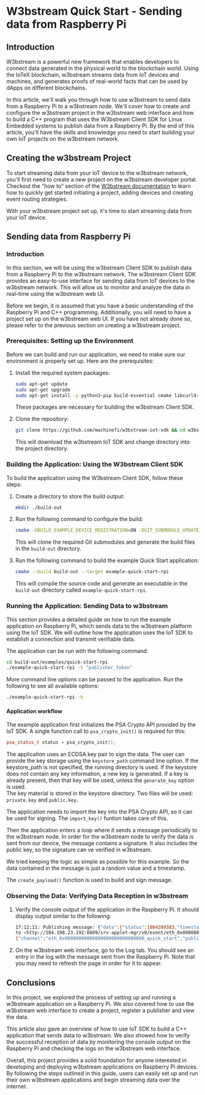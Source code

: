# W3bstream Quick Start - Sending data from Raspberry Pi

## Introduction

W3bstream is a powerful new framework that enables developers to connect data generated in the physical world to the blockchain world. Using the IoTeX blockchain, w3bstream streams data from IoT devices and machines, and generates proofs of real-world facts that can be used by dApps on different blockchains.  

In this article, we'll walk you through how to use w3bstream to send data from a Raspberry Pi to a w3bstream node. We'll cover how to create and configure the w3bstream project in the w3bstream web interface and how to build a C++ program that uses the W3bstream Client SDK for Linux Embedded systems to publish data from a Raspberry Pi. By the end of this article, you'll have the skills and knowledge you need to start building your own IoT projects on the w3bstream network.

## Creating the w3bstream Project

To start streaming data from your IoT device to the w3bstream network, you'll first need to create a new project on the w3bstream developer portal. Checkout the "how to" section of the [W3bstream documentation](https://docs.w3bstream.com/get-started/w3bstream-studio) to learn how to quickly get started initiating a project, adding devices and creating event routing strategies. 

With your w3bstream project set up, it's time to start streaming data from your IoT device.

## Sending data from Raspberry Pi

### Introduction

In this section, we will be using the w3bstream Client SDK to publish data from a Raspberry Pi to the w3bstream network. The w3bstream Client SDK provides an easy-to-use interface for sending data from IoT devices to the w3bstream network. This will allow us to monitor and analyze the data in real-time using the w3bstream web UI.

Before we begin, it is assumed that you have a basic understanding of the Raspberry Pi and C++ programming. Additionally, you will need to have a project set up on the w3bstream web UI. If you have not already done so, please refer to the previous section on creating a w3bstream project.

### Prerequisites: Setting up the Environment

Before we can build and run our application, we need to make sure our environment is properly set up. Here are the prerequisites:

1. Install the required system packages:

    ```bash
    sudo apt-get update
    sudo apt-get upgrade
    sudo apt-get install -y python3-pip build-essential cmake libcurl4-openssl-dev git
    ```
    
    These packages are necessary for building the w3bstream Client SDK.

2. Clone the repository:

    ```bash
    git clone https://github.com/machinefi/w3bstream-iot-sdk && cd w3bstream-iot-sdk
    ```

    This will download the w3bstream IoT SDK and change directory into the project directory.

### Building the Application: Using the W3bstream Client SDK

To build the application using the W3bstream Client SDK, follow these steps:

1. Create a directory to store the build output:

    ```bash
    mkdir ./build-out
    ```

2. Run the following command to configure the build:

    ```bash
    cmake -DBUILD_EXAMPLE_DEVICE_REGISTRATION=ON -DGIT_SUBMODULE_UPDATE=ON -S ./ -B ./build-out
    ```

    This will clone the required Git submodules and generate the build files in the `build-out` directory.

3. Run the following command to build the example Quick Start application:

    ```bash
    cmake --build build-out --target example-quick-start-rpi
    ```

    This will compile the source code and generate an executable in the `build-out` directory called `example-quick-start-rpi`.

### Running the Application: Sending Data to w3bstream

This section provides a detailed guide on how to run the example application on Raspberry Pi, which sends data to the w3bstream platform using the IoT SDK. We will outline how the application uses the IoT SDK to establish a connection and transmit verifiable data.

The application can be run with the following command:  

```bash
cd build-out/examples/quick-start-rpi
./example-quick-start-rpi -t "publisher_token"
```

More command line options can be passed to the application. Run the following to see all available options: 

```bash
./example-quick-start-rpi -h
```

#### Application workflow

The example application first initializes the PSA Crypto API provided by the IoT SDK. A single function call to  `psa_crypto_init()` is required for this:

```c++
psa_status_t status = psa_crypto_init();
```

The application uses an ECDSA key pair to sign the data. The user can provide the key storage using the `keystore_path` command line option. If the keystore_path is not specified, the running directory is used. If the keystore does not contain any key information, a new key is generated. If a key is already present, then that key will be used, unless the `generate_key` option is used.  
The key material is stored in the keystore directory. Two files will be used: `private.key` and `public.key`.  

The application needs to import the key into the PSA Crypto API, so it can be used for signing. The `import_key()` funtion takes care of this.  

Then the application enters a loop where it sends a message periodically to the w3bstream node. In order for the w3bstream node to verify the data is sent from our device, the message contains a signature. It also includes the public key, so the signature can ve verified in w3bstream.

We tried keeping the logic as simple as possible for this example. So the data contained in the message is just a random value and a timestamp.  

The `create_payload()` function is used to build and sign message.  

### Observing the Data: Verifying Data Reception in w3bstream

1. Verify the console output of the application in the Raspberry Pi. It should display output similar to the following:
    
    ```bash
    17:12:11: Publishing message: {"data":{"status":1804289383,"timestamp":1683907931},"signature": "00000000000000004020000100000040ffffffeaffffffbfffffffeffffffffe7f000031000000000000002c00000000000000ffffffe041300001000000006075ffffff98ffffffff7f0000400000000000000002","public_key":"04b5cdfa25aaa1e724d27ce0d928ca146d18be5f43b28b5ca1642075ae7d0007d7d777f0d1160840044e9021b09c8224ff652d7262dad2a25c39e025ee498b8dee"}
    to <http://104.198.23.192:8889/srv-applet-mgr/v0/event/eth_0x00000000000000000000000000000_quick_start>
    {"channel":"eth_0x00000000000000000000000000000_quick_start","publisherID":"9025854401981442","eventID":"cb2a7a66-bf81-47f3-8cd1-4dabcf33abad_w3b","results":[{"appletName":"9025851227716615","instanceID":"9025851227721735","handler":"start","returnValue":null,"code":1712}]}
    ```
    
2. On the w3bstream web interface, go to the Log tab. You should see an entry in the log with the message sent from the Raspberry Pi. Note that you may need to refresh the page in order for it to appear.

## Conclusions

In this project, we explored the process of setting up and running a w3bstream application on a Raspberry Pi. We also covered how to use the w3bstream web interface to create a project, register a publisher and view the data.

This article also gave an overview of how to use IoT SDK to build a C++ application that sends data to w3bstream. We also showed how to verify the successful reception of data by monitoring the console output on the Raspberry Pi and checking the logs on the w3bstream web interface.

Overall, this project provides a solid foundation for anyone interested in developing and deploying w3bstream applications on Raspberry Pi devices. By following the steps outlined in this guide, users can easily set up and run their own w3bstream applications and begin streaming data over the internet.
